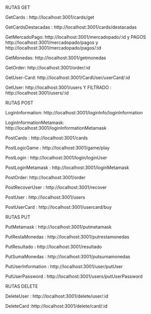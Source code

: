 RUTAS GET

GetCards : http://localhost:3001/cards/get

GetCardsDestacadas : http://localhost:3001/cards/destacadas

GetMercadoPago: http://localhost:3001/mercadopado/:id y PAGOS http://localhost:3001/mercadopado/pagos y http://localhost:3001/mercadopado/pagos/:id

GetMonedas: http://localhost:3001/getmonedas

GetOrder: http://localhost:3001/order/:id

GetUser-Card: http://localhost:3001/CardUser/userCard/:id

GetUser: http://localhost:3001/users Y FILTRADO : http://localhost:3001/users/:id


RUTAS POST

LoginInformation: http://localhost:3001/loginInfo/loginInformation

LoginInformationMetamask: http://localhost:3001/loginInformationMetamask

PostCards : http://localhost:3001/cards

PostLogicGame : http://localhost:3001/game/play

PostLogin : http://localhost:3001/login/loginUser

PostLoginMetamask : http://localhost:3001/loginMetamask

PostOrder: http://localhost:3001/order

PostRecoverUser : http://localhost:3001/recover

PostUser : http://localhost:3001/users

PostUserCard : http://localhost:3001/usercard/buy

RUTAS PUT

PutMetamask : http://localhost:3001/putmetamask

PutRestaMonedas : http://localhost:3001/putrestamonedas

PutResultado : http://localhost:3001/resultado

PutSumaMonedas : http://localhost:3001/putsumamonedas

PutUserInformation : http://localhost:3001/user/putUser

PutUserPassword : http://localhost:3001/users/putUserPassword


RUTAS DELETE

DeleteUser : http://localhost:3001/delete/user/:id

DeleteCard :http://localhost:3001/delete/card/:id